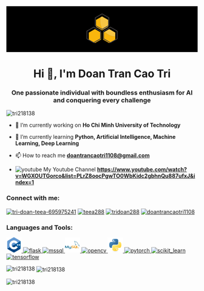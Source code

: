 <img src="https://github.com/tri218138/tri218138/blob/main/masterhead.png" align="center" alt="GitHub TeeA" />
<h1 align="center">Hi 👋, I'm Doan Tran Cao Tri</h1>
<h3 align="center">One passionate individual with boundless enthusiasm for AI and conquering every challenge</h3>

<p align="left"> <img src="https://komarev.com/ghpvc/?username=tri218138&label=Profile%20views&color=0e75b6&style=flat" alt="tri218138" /> </p>

- 🔭 I’m currently working on **Ho Chi Minh University of Technology**

- 🌱 I’m currently learning **Python, Artificial Intelligence, Machine Learning, Deep Learning**

- 📫 How to reach me **doantrancaotri1108@gmail.com**

- ![youtube](https://github.com/tri218138/tri218138/assets/80521604/dfe11713-93a3-4af2-8941-f343ae4297e7) My Youtube Channel **https://www.youtube.com/watch?v=WGXOUTGorco&list=PLrZ8oocPgwTO0WbKidc2gbhnQu887ufxJ&index=1**

<h3 align="left">Connect with me:</h3>
<p align="left">
<a href="https://linkedin.com/in/tri-doan-teea-695975241" target="blank"><img align="center" src="https://raw.githubusercontent.com/rahuldkjain/github-profile-readme-generator/master/src/images/icons/Social/linked-in-alt.svg" alt="tri-doan-teea-695975241" height="30" width="40" /></a>
<a href="https://www.codechef.com/users/teea288" target="blank"><img align="center" src="https://cdn.jsdelivr.net/npm/simple-icons@3.1.0/icons/codechef.svg" alt="teea288" height="30" width="40" /></a>
<a href="https://codeforces.com/profile/tridoan288" target="blank"><img align="center" src="https://raw.githubusercontent.com/rahuldkjain/github-profile-readme-generator/master/src/images/icons/Social/codeforces.svg" alt="tridoan288" height="30" width="40" /></a>
<a href="https://www.leetcode.com/doantrancaotri1108" target="blank"><img align="center" src="https://raw.githubusercontent.com/rahuldkjain/github-profile-readme-generator/master/src/images/icons/Social/leet-code.svg" alt="doantrancaotri1108" height="30" width="40" /></a>
</p>

<h3 align="left">Languages and Tools:</h3>
<p align="left"> 
  <a href="https://www.w3schools.com/cpp/" target="_blank" rel="noreferrer"> <img src="https://raw.githubusercontent.com/devicons/devicon/master/icons/cplusplus/cplusplus-original.svg" alt="cplusplus" width="40" height="40"/> </a> 
  <a href="https://flask.palletsprojects.com/" target="_blank" rel="noreferrer"> <img src="https://www.vectorlogo.zone/logos/pocoo_flask/pocoo_flask-icon.svg" alt="flask" width="40" height="40"/> </a> 
  <a href="https://www.microsoft.com/en-us/sql-server" target="_blank" rel="noreferrer"> <img src="https://www.svgrepo.com/show/303229/microsoft-sql-server-logo.svg" alt="mssql" width="40" height="40"/> </a> 
  <a href="https://www.mysql.com/" target="_blank" rel="noreferrer"> <img src="https://raw.githubusercontent.com/devicons/devicon/master/icons/mysql/mysql-original-wordmark.svg" alt="mysql" width="40" height="40"/> </a> 
  <a href="https://opencv.org/" target="_blank" rel="noreferrer"> <img src="https://www.vectorlogo.zone/logos/opencv/opencv-icon.svg" alt="opencv" width="40" height="40"/> </a> 
  <a href="https://www.python.org" target="_blank" rel="noreferrer"> <img src="https://raw.githubusercontent.com/devicons/devicon/master/icons/python/python-original.svg" alt="python" width="40" height="40"/> </a> 
  <a href="https://pytorch.org/" target="_blank" rel="noreferrer"> <img src="https://www.vectorlogo.zone/logos/pytorch/pytorch-icon.svg" alt="pytorch" width="40" height="40"/> </a> 
  <a href="https://scikit-learn.org/" target="_blank" rel="noreferrer"> <img src="https://upload.wikimedia.org/wikipedia/commons/0/05/Scikit_learn_logo_small.svg" alt="scikit_learn" width="40" height="40"/> </a> 
  <a href="https://www.tensorflow.org" target="_blank" rel="noreferrer"> <img src="https://www.vectorlogo.zone/logos/tensorflow/tensorflow-icon.svg" alt="tensorflow" width="40" height="40"/> </a> </p>

<p><img align="left" src="https://github-readme-stats.vercel.app/api/top-langs?username=tri218138&show_icons=true&locale=en&layout=compact" alt="tri218138" /></p>

<p>&nbsp;<img align="center" src="https://github-readme-stats.vercel.app/api?username=tri218138&show_icons=true&locale=en" alt="tri218138" /></p>

<p><img align="center" src="https://github-readme-streak-stats.herokuapp.com/?user=tri218138&" alt="tri218138" /></p>
